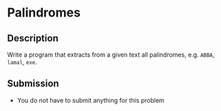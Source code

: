 # Palindromes

## Description
Write a program that extracts from a given text all palindromes, e.g. `ABBA`, `lamal`, `exe`.

## Submission
- You do not have to submit anything for this problem
